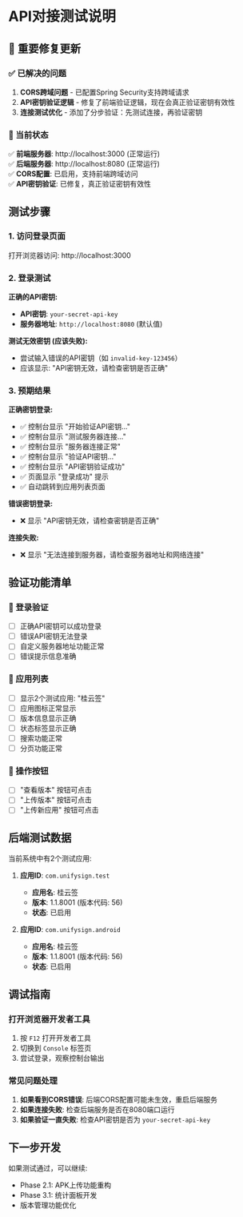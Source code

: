 # API对接测试说明

## 🔧 重要修复更新

### ✅ 已解决的问题
1. **CORS跨域问题** - 已配置Spring Security支持跨域请求
2. **API密钥验证逻辑** - 修复了前端验证逻辑，现在会真正验证密钥有效性
3. **连接测试优化** - 添加了分步验证：先测试连接，再验证密钥

### 🚀 当前状态
✅ **前端服务器**: http://localhost:3000 (正常运行)  
✅ **后端服务器**: http://localhost:8080 (正常运行)  
✅ **CORS配置**: 已启用，支持前端跨域访问  
✅ **API密钥验证**: 已修复，真正验证密钥有效性  

## 测试步骤

### 1. 访问登录页面
打开浏览器访问: http://localhost:3000

### 2. 登录测试

**正确的API密钥:**
- **API密钥**: `your-secret-api-key`
- **服务器地址**: `http://localhost:8080` (默认值)

**测试无效密钥 (应该失败):**
- 尝试输入错误的API密钥（如 `invalid-key-123456`）
- 应该显示: "API密钥无效，请检查密钥是否正确"

### 3. 预期结果

**正确密钥登录:**
- ✅ 控制台显示 "开始验证API密钥..."
- ✅ 控制台显示 "测试服务器连接..."  
- ✅ 控制台显示 "服务器连接正常"
- ✅ 控制台显示 "验证API密钥..."
- ✅ 控制台显示 "API密钥验证成功"
- ✅ 页面显示 "登录成功" 提示
- ✅ 自动跳转到应用列表页面

**错误密钥登录:**
- ❌ 显示 "API密钥无效，请检查密钥是否正确"

**连接失败:**
- ❌ 显示 "无法连接到服务器，请检查服务器地址和网络连接"

## 验证功能清单

### 🔐 登录验证
- [ ] 正确API密钥可以成功登录
- [ ] 错误API密钥无法登录  
- [ ] 自定义服务器地址功能正常
- [ ] 错误提示信息准确

### 📱 应用列表
- [ ] 显示2个测试应用: "桂云签"
- [ ] 应用图标正常显示
- [ ] 版本信息显示正确
- [ ] 状态标签显示正确
- [ ] 搜索功能正常
- [ ] 分页功能正常

### 🔘 操作按钮
- [ ] "查看版本" 按钮可点击
- [ ] "上传版本" 按钮可点击
- [ ] "上传新应用" 按钮可点击

## 后端测试数据
当前系统中有2个测试应用:
1. **应用ID**: `com.unifysign.test`
   - **应用名**: 桂云签
   - **版本**: 1.1.8001 (版本代码: 56)
   - **状态**: 已启用

2. **应用ID**: `com.unifysign.android`  
   - **应用名**: 桂云签
   - **版本**: 1.1.8001 (版本代码: 56)
   - **状态**: 已启用

## 调试指南

### 打开浏览器开发者工具
1. 按 `F12` 打开开发者工具
2. 切换到 `Console` 标签页
3. 尝试登录，观察控制台输出

### 常见问题处理
1. **如果看到CORS错误**: 后端CORS配置可能未生效，重启后端服务
2. **如果连接失败**: 检查后端服务是否在8080端口运行
3. **如果验证一直失败**: 检查API密钥是否为 `your-secret-api-key`

## 下一步开发
如果测试通过，可以继续:
- Phase 2.1: APK上传功能重构
- Phase 3.1: 统计面板开发
- 版本管理功能优化 